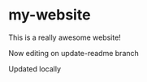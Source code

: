 # my-website

This is a really awesome website!

Now editing on update-readme branch

Updated locally
